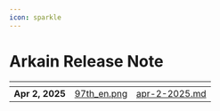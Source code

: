 ```yaml
---
icon: sparkle
---
```


# Arkain Release Note

<table data-card-size="large" data-view="cards"><thead><tr><th></th><th data-hidden data-card-cover data-type="files"></th><th data-hidden data-card-target data-type="content-ref"></th></tr></thead><tbody><tr><td><strong>Apr 2, 2025</strong></td><td><a href="../../.gitbook/assets/97th_en.png">97th_en.png</a></td><td><a href="apr-2-2025.md">apr-2-2025.md</a></td></tr></tbody></table>

